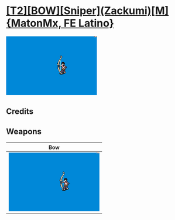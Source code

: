 # [\[T2\]\[BOW\]\[Sniper\]\(Zackumi\)\[M\]{MatonMx, FE Latino}](./)

<img src="./5.%20Bow/Bow_000.png" alt="[T2][BOW][Sniper](Zackumi)[M]{MatonMx, FE Latino} standing" />

## Credits



## Weapons


|Bow |
|  :---: |
| <img alt="Bow animation" src="./5.%20Bow/Bow.gif" /> |
